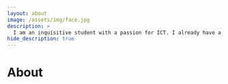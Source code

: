 ```yaml
---
layout: about
image: /assets/img/face.jpg
description: >
  I am an inquisitive student with a passion for ICT. I already have a lot of experience and am always looking for ways to increase my knowledge.
hide_description: true
---
```


# About

<!--author-->
